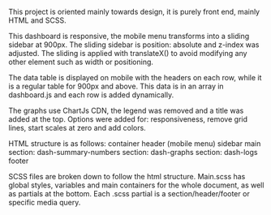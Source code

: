 This project is oriented mainly towards design, it is purely front end, mainly 
HTML and SCSS.

This dashboard is responsive, the mobile menu transforms into a sliding sidebar at 900px.
The sliding sidebar is position: absolute and z-index was adjusted. The sliding is 
applied with translateX() to avoid modifying any other element such as width or 
positioning.

The data table is displayed on mobile with the headers on each row, while it is a regular table for 900px
and above. This data is in an array in dashboard.js and each row is added dynamically.

The graphs use ChartJs CDN, the legend was removed and a title was added at the top. Options were added
for: responsiveness, remove grid lines, start scales at zero and add colors.

HTML structure is as follows:
container
    header (mobile menu)
    sidebar
    main
        section: dash-summary-numbers
        section: dash-graphs
        section: dash-logs
    footer

SCSS files are broken down to follow the html structure. Main.scss has global styles, variables and
main containers for the whole document, as well as partials at the bottom. Each .scss partial is a section/header/footer or specific media query.